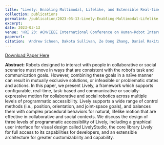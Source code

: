 ```yaml
---
title: "Lively: Enabling Multimodal, Lifelike, and Extensible Real-time Robot Motion"
collection: publications
permalink: /publication/2023-03-13-Lively-Enabling-Multimodal-Lifelike-and-Extensible-Real-time-Robot-Motion
excerpt:
date: 2023-03-13
venue: 'HRI 23: ACM/IEEE International Conference on Human-Robot Interaction'
paperurl:
citation: 'Andrew Schoen, Dakota Sullivan, Ze Dong Zhang, Daniel Rakita, and Bilge Mutlu. 2023. &quot;Lively: Enabling Multimodal, Lifelike, and Extensible Real-time Robot Motion.&quot; <i>In Proceedings of the 2023 ACM/IEEE International Conference on Human-Robot Interaction (HRI 23)</i>. Association for Computing Machinery, New York, NY, USA, 594–602.'
---
```


[Download Paper Here](https://www.researchgate.net/profile/Andrew-Schoen/publication/368923693_Lively_Enabling_Multimodal_Lifelike_and_Extensible_Real-time_Robot_Motion/links/6400c4a30cf1030a5667687b/Lively-Enabling-Multimodal-Lifelike-and-Extensible-Real-time-Robot-Motion.pdf)

**Abstract:** Robots designed to interact with people in collaborative or social scenarios must move in ways that are consistent with the robot’s task and communication goals. However, combining these goals in a naïve manner can result in mutually exclusive solutions, or infeasible or problematic states and actions. In this paper, we present Lively, a framework which supports configurable, real-time, task-based and communicative or socially-expressive motion for collaborative and social robotics across multiple levels of programmatic accessibility. Lively supports a wide range of control methods (i.e., position, orientation, and joint-space goals), and balances them with complex procedural behaviors for natural, lifelike motion that are effective in collaborative and social contexts. We discuss the design of three levels of programmatic accessibility of Lively, including a graphical user interface for visual design called LivelyStudio, the core library Lively for full access to its capabilities for developers, and an extensible architecture for greater customizability and capability.
